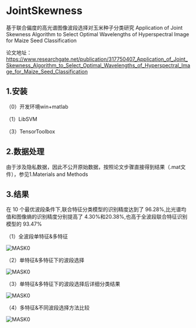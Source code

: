 # JointSkewness
基于联合偏度的高光谱图像波段选择对玉米种子分类研究
Application of Joint Skewness Algorithm to Select Optimal Wavelengths of Hyperspectral Image for Maize Seed Classification
 
论文地址：https://www.researchgate.net/publication/317750407_Application_of_Joint_Skewness_Algorithm_to_Select_Optimal_Wavelengths_of_Hyperspectral_Image_for_Maize_Seed_Classification

## 1.安装

（0）开发环境win+matlab

（1）LibSVM

（3）TensorToolbox

## 2.数据处理
由于涉及隐私数据，因此不公开原始数据，按照论文步骤直接得到结果（.mat文件），参见1.Materials and Methods

## 3.结果

在 10 个最优波段条件下,联合特征分类模型的识别精度达到了 96.28%,比光谱均值和图像熵的识别精度分别提高了 4.30%和20.38%,也高于全波段联合特征识别模型的 93.47%

（1）全波段单特征&多特征

![MASK0](https://github.com/bleakie/MaskInsightface/blob/master/images/Akbar_Al_Baker_0001.jpg)

（2）单特征&多特征下的波段选择

![MASK0](https://github.com/bleakie/MaskInsightface/blob/master/images/Akbar_Al_Baker_0001.jpg)

（3）单特征&多特征下的波段选择后详细分类结果

![MASK0](https://github.com/bleakie/MaskInsightface/blob/master/images/Akbar_Al_Baker_0001.jpg)

（4）多特征&不同波段选择方法比较

![MASK0](https://github.com/bleakie/MaskInsightface/blob/master/images/Akbar_Al_Baker_0001.jpg)
